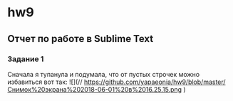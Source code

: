 # hw9
## Отчет по работе в Sublime Text
### Задание 1
Сначала я тупанула и подумала, что от пустых строчек можно избавиться вот так: 
![](// https://github.com/yapaeonia/hw9/blob/master/Снимок%20экрана%202018-06-01%20в%2016.25.15.png )
